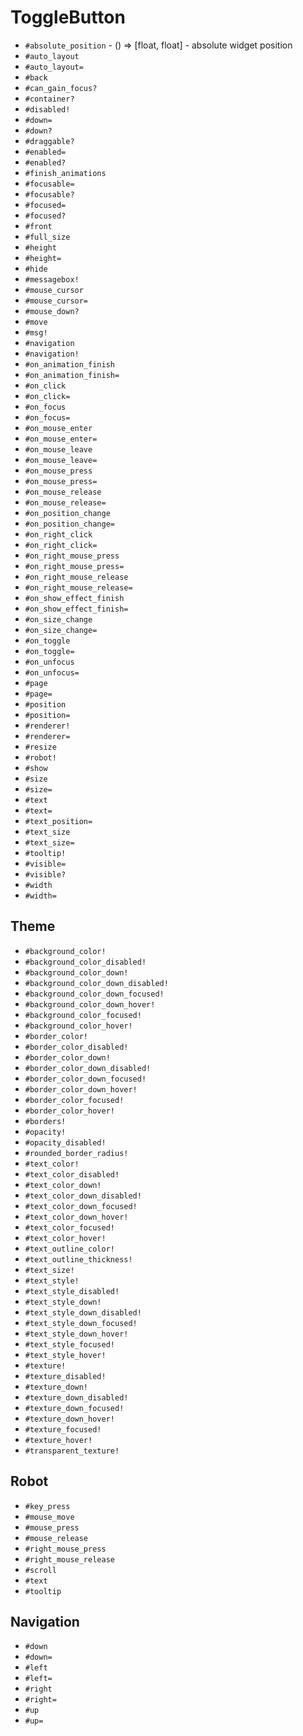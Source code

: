 ToggleButton
===
- `#absolute_position` - () => [float, float] - absolute widget position
- `#auto_layout`
- `#auto_layout=`
- `#back`
- `#can_gain_focus?`
- `#container?`
- `#disabled!`
- `#down=`
- `#down?`
- `#draggable?`
- `#enabled=`
- `#enabled?`
- `#finish_animations`
- `#focusable=`
- `#focusable?`
- `#focused=`
- `#focused?`
- `#front`
- `#full_size`
- `#height`
- `#height=`
- `#hide`
- `#messagebox!`
- `#mouse_cursor`
- `#mouse_cursor=`
- `#mouse_down?`
- `#move`
- `#msg!`
- `#navigation`
- `#navigation!`
- `#on_animation_finish`
- `#on_animation_finish=`
- `#on_click`
- `#on_click=`
- `#on_focus`
- `#on_focus=`
- `#on_mouse_enter`
- `#on_mouse_enter=`
- `#on_mouse_leave`
- `#on_mouse_leave=`
- `#on_mouse_press`
- `#on_mouse_press=`
- `#on_mouse_release`
- `#on_mouse_release=`
- `#on_position_change`
- `#on_position_change=`
- `#on_right_click`
- `#on_right_click=`
- `#on_right_mouse_press`
- `#on_right_mouse_press=`
- `#on_right_mouse_release`
- `#on_right_mouse_release=`
- `#on_show_effect_finish`
- `#on_show_effect_finish=`
- `#on_size_change`
- `#on_size_change=`
- `#on_toggle`
- `#on_toggle=`
- `#on_unfocus`
- `#on_unfocus=`
- `#page`
- `#page=`
- `#position`
- `#position=`
- `#renderer!`
- `#renderer=`
- `#resize`
- `#robot!`
- `#show`
- `#size`
- `#size=`
- `#text`
- `#text=`
- `#text_position=`
- `#text_size`
- `#text_size=`
- `#tooltip!`
- `#visible=`
- `#visible?`
- `#width`
- `#width=`
## Theme
- `#background_color!`
- `#background_color_disabled!`
- `#background_color_down!`
- `#background_color_down_disabled!`
- `#background_color_down_focused!`
- `#background_color_down_hover!`
- `#background_color_focused!`
- `#background_color_hover!`
- `#border_color!`
- `#border_color_disabled!`
- `#border_color_down!`
- `#border_color_down_disabled!`
- `#border_color_down_focused!`
- `#border_color_down_hover!`
- `#border_color_focused!`
- `#border_color_hover!`
- `#borders!`
- `#opacity!`
- `#opacity_disabled!`
- `#rounded_border_radius!`
- `#text_color!`
- `#text_color_disabled!`
- `#text_color_down!`
- `#text_color_down_disabled!`
- `#text_color_down_focused!`
- `#text_color_down_hover!`
- `#text_color_focused!`
- `#text_color_hover!`
- `#text_outline_color!`
- `#text_outline_thickness!`
- `#text_size!`
- `#text_style!`
- `#text_style_disabled!`
- `#text_style_down!`
- `#text_style_down_disabled!`
- `#text_style_down_focused!`
- `#text_style_down_hover!`
- `#text_style_focused!`
- `#text_style_hover!`
- `#texture!`
- `#texture_disabled!`
- `#texture_down!`
- `#texture_down_disabled!`
- `#texture_down_focused!`
- `#texture_down_hover!`
- `#texture_focused!`
- `#texture_hover!`
- `#transparent_texture!`
## Robot
- `#key_press`
- `#mouse_move`
- `#mouse_press`
- `#mouse_release`
- `#right_mouse_press`
- `#right_mouse_release`
- `#scroll`
- `#text`
- `#tooltip`
## Navigation
- `#down`
- `#down=`
- `#left`
- `#left=`
- `#right`
- `#right=`
- `#up`
- `#up=`
